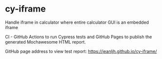 # cy-iframe
Handle iframe in calculator where entire calculator GUI is an embedded iframe

CI - GitHub Actions to run Cypress tests and GitHub Pages to publish the generated Mochawesome HTML report.

GitHub page address to view test report: https://jeanljh.github.io/cy-iframe/
